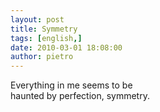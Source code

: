 ```yaml
---
layout: post
title: Symmetry
tags: [english,]
date: 2010-03-01 18:08:00
author: pietro
---
```

Everything in me seems to be<br/>haunted by perfection, symmetry.
